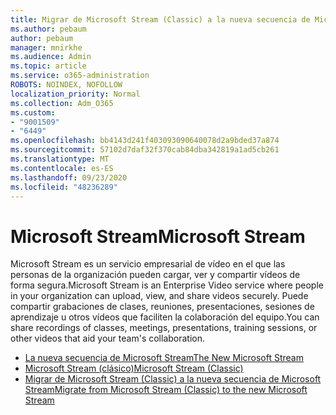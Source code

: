 ```yaml
---
title: Migrar de Microsoft Stream (Classic) a la nueva secuencia de Microsoft Stream
ms.author: pebaum
author: pebaum
manager: mnirkhe
ms.audience: Admin
ms.topic: article
ms.service: o365-administration
ROBOTS: NOINDEX, NOFOLLOW
localization_priority: Normal
ms.collection: Adm_O365
ms.custom:
- "9001509"
- "6449"
ms.openlocfilehash: bb4143d241f403093090640078d2a9bded37a874
ms.sourcegitcommit: 57102d7daf32f370cab84dba342819a1ad5cb261
ms.translationtype: MT
ms.contentlocale: es-ES
ms.lasthandoff: 09/23/2020
ms.locfileid: "48236289"
---
```

# <a name="microsoft-stream"></a><span data-ttu-id="4d63c-102">Microsoft Stream</span><span class="sxs-lookup"><span data-stu-id="4d63c-102">Microsoft Stream</span></span>

<span data-ttu-id="4d63c-103">Microsoft Stream es un servicio empresarial de vídeo en el que las personas de la organización pueden cargar, ver y compartir vídeos de forma segura.</span><span class="sxs-lookup"><span data-stu-id="4d63c-103">Microsoft Stream is an Enterprise Video service where people in your organization can upload, view, and share videos securely.</span></span> <span data-ttu-id="4d63c-104">Puede compartir grabaciones de clases, reuniones, presentaciones, sesiones de aprendizaje u otros vídeos que faciliten la colaboración del equipo.</span><span class="sxs-lookup"><span data-stu-id="4d63c-104">You can share recordings of classes, meetings, presentations, training sessions, or other videos that aid your team's collaboration.</span></span>  

- [<span data-ttu-id="4d63c-105">La nueva secuencia de Microsoft Stream</span><span class="sxs-lookup"><span data-stu-id="4d63c-105">The New Microsoft Stream</span></span>](https://docs.microsoft.com/stream/new-stream)
- [<span data-ttu-id="4d63c-106">Microsoft Stream (clásico)</span><span class="sxs-lookup"><span data-stu-id="4d63c-106">Microsoft Stream (Classic)</span></span>](https://docs.microsoft.com/stream/overview)
- [<span data-ttu-id="4d63c-107">Migrar de Microsoft Stream (Classic) a la nueva secuencia de Microsoft Stream</span><span class="sxs-lookup"><span data-stu-id="4d63c-107">Migrate from Microsoft Stream (Classic) to the new Microsoft Stream</span></span>](https://docs.microsoft.com/stream/classic-migration)